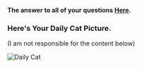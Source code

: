 **The answer to all of your questions  [Here](http://www.staggeringbeauty.com).** 

### Here's Your Daily Cat Picture.
(I am not responsible for the content below)
<!-- START_CAT_PICTURE -->
![Daily Cat](https://cdn2.thecatapi.com/images/cqp.jpg)
<!-- END_CAT_PICTURE -->
